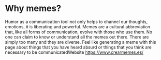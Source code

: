 # Why memes?
Humor as a communication tool not only helps to channel our thoughts, emotions, it is liberating and powerful. Memes are a cultural abbreviation that, like all forms of communication, evolve with those who use them. No one can claim to know or understand all the memes out there. There are simply too many and they are diverse.
Feel like generating a meme with this page about things that you have heard absurd or things that you think are necessary to be communicatedWebsite https://www.crearmemes.es/
